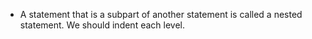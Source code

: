 - A statement that is a subpart of another statement is called a nested statement. We should indent each level.